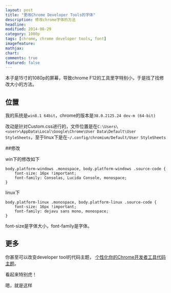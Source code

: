 ```yaml
---
layout: post
title: "更改Chrome Developer Tools的字体"
description: 修改chrome字体的方法
headline: 
modified: 2014-08-29
category: 1080p
tags: [chrome, chrome developer tools, font]
imagefeature: 
mathjax: 
chart: 
comments: true
featured: false
---
```


本子是15寸的1080p的屏幕，导致chrome F12的工具里字特别小，于是找了找修改大小的方法。

## 位置

我的系统是`win8.1 64bit`，chrome的版本是`38.0.2125.24 dev-m (64-bit)`

改动是针对Custom.css进行的，文件位置是在`C:\Users\<user>\AppData\Local\Google\Chrome\User Data\Default\User StyleSheets`，至于linux下是在`~/.config/chromium/Default/User StyleSheets`

##修改

win下的修改如下

	body.platform-windows .monospace, body.platform-windows .source-code {  
        font-size: 16px !important;  
        font-family: Consolas, Lucida Console, monospace;  
    }

linux下

    body.platform-linux .monospace, body.platform-linux .source-code {  
    	font-size: 16px !important;  
    	font-family: dejavu sans mono, monospace;  
	}

font-size是字体大小，font-family是字体。

## 更多

你甚至可以改变developer tool的代码主题，
[个性化你的Chrome开发者工具代码主题](http://be-evil.org/custom-your-chrome-inspector-code-theme.html)。

看起来特别虎！

嗯，就是这样